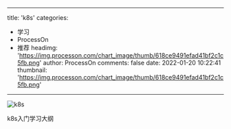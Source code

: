 
---
title: 'k8s'
categories: 
 - 学习
 - ProcessOn
 - 推荐
headimg: 'https://img.processon.com/chart_image/thumb/618ce9491efad41bf2c1c5fb.png'
author: ProcessOn
comments: false
date: 2022-01-20 10:22:41
thumbnail: 'https://img.processon.com/chart_image/thumb/618ce9491efad41bf2c1c5fb.png'
---

<div>   
<img class="thumb" alt="k8s" src="https://img.processon.com/chart_image/thumb/618ce9491efad41bf2c1c5fb.png" referrerpolicy="no-referrer">
<p>k8s入门学习大纲</p>  
</div>
            